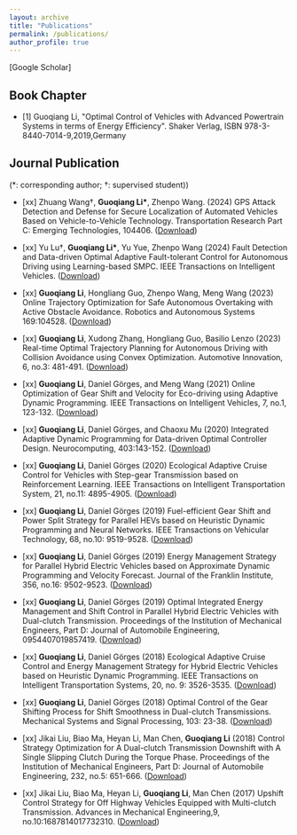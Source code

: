 ```yaml
---
layout: archive
title: "Publications"
permalink: /publications/
author_profile: true
---
```




[Google Scholar]

Book Chapter
----------
* [1] Guoqiang Li, "Optimal Control of Vehicles with Advanced Powertrain Systems in terms of Energy Efficiency". Shaker Verlag, ISBN 978-3-8440-7014-9,2019,Germany


Journal Publication
----------
(*:  corresponding author; †: supervised student))

* [xx] Zhuang Wang†, __Guoqiang Li\*__, Zhenpo Wang. (2024) GPS Attack Detection and Defense for Secure Localization of Automated Vehicles Based on Vehicle-to-Vehicle Technology. Transportation Research Part C: Emerging Technologies, 104406. ([Download](https://ieeexplore.ieee.org/abstract/document/10587201/)) 
* [xx] Yu Lu†, __Guoqiang Li\*__, Yu Yue, Zhenpo Wang (2024) Fault Detection and Data-driven Optimal Adaptive Fault-tolerant Control for Autonomous Driving using Learning-based SMPC. IEEE Transactions on
Intelligent Vehicles. ([Download](https://ieeexplore.ieee.org/abstract/document/10587201))

* [xx] __Guoqiang Li__, Hongliang Guo, Zhenpo Wang, Meng Wang (2023) Online Trajectory Optimization for Safe Autonomous Overtaking with Active Obstacle Avoidance. Robotics and Autonomous Systems 169:104528. ([Download](https://www.sciencedirect.com/science/article/pii/S0921889023001677))

* [xx] __Guoqiang Li__, Xudong Zhang, Hongliang Guo, Basilio Lenzo (2023) Real-time Optimal Trajectory Planning for Autonomous Driving with Collision Avoidance using Convex Optimization. Automotive
Innovation, 6, no.3: 481-491. ([Download](https://link.springer.com/article/10.1007/s42154-023-00222-7))

* [xx] __Guoqiang Li__, Daniel Görges, and Meng Wang (2021) Online Optimization of Gear Shift and Velocity for Eco-driving using Adaptive Dynamic Programming. IEEE Transactions on Intelligent Vehicles, 7, no.1, 123-132. ([Download](https://ieeexplore.ieee.org/abstract/document/9536371))

* [xx] __Guoqiang Li__, Daniel Görges, and Chaoxu Mu (2020) Integrated Adaptive Dynamic Programming for Data-driven Optimal Controller Design. Neurocomputing, 403:143-152. ([Download](https://www.sciencedirect.com/science/article/abs/pii/S0925231220306809))

* [xx] __Guoqiang Li__, Daniel Görges (2020) Ecological Adaptive Cruise Control for Vehicles with Step-gear Transmission based on Reinforcement Learning. IEEE Transactions on Intelligent Transportation
System, 21, no.11: 4895-4905. ([Download](https://ieeexplore.ieee.org/abstract/document/8880666))

* [xx] __Guoqiang Li__, Daniel Görges (2019) Fuel-efficient Gear Shift and Power Split Strategy for Parallel HEVs based on Heuristic Dynamic Programming and Neural Networks. IEEE Transactions on
Vehicular Technology, 68, no.10: 9519-9528. ([Download](https://ieeexplore.ieee.org/abstract/document/8758927))

* [xx] __Guoqiang Li__, Daniel Görges (2019) Energy Management Strategy for Parallel Hybrid Electric Vehicles based on Approximate Dynamic Programming and Velocity Forecast. Journal of the Franklin
Institute, 356, no.16: 9502-9523. ([Download](https://www.sciencedirect.com/science/article/abs/pii/S001600321930643X))

* [xx] __Guoqiang Li__, Daniel Görges (2019) Optimal Integrated Energy Management and Shift Control in Parallel Hybrid Electric Vehicles with Dual-clutch Transmission. Proceedings of the Institution of
Mechanical Engineers, Part D: Journal of Automobile Engineering, 0954407019857419. ([Download](https://journals.sagepub.com/doi/abs/10.1177/0954407019857419))

* [xx] __Guoqiang Li__, Daniel Görges (2018) Ecological Adaptive Cruise Control and Energy Management Strategy for Hybrid Electric Vehicles based on Heuristic Dynamic Programming. IEEE Transactions on
Intelligent Transportation Systems, 20, no. 9: 3526-3535. ([Download](https://ieeexplore.ieee.org/abstract/document/8532099))

* [xx] __Guoqiang Li__, Daniel Görges (2018) Optimal Control of the Gear Shifting Process for Shift Smoothness in Dual-clutch Transmissions. Mechanical Systems and Signal Processing, 103: 23-38. ([Download](https://www.sciencedirect.com/science/article/abs/pii/S0888327017305228))

* [xx] Jikai Liu, Biao Ma, Heyan Li, Man Chen, __Guoqiang Li__ (2018) Control Strategy Optimization for A Dual-clutch Transmission Downshift with A Single Slipping Clutch During the Torque Phase. Proceedings of the Institution of Mechanical Engineers, Part D: Journal of Automobile Engineering, 232, no.5: 651-666. ([Download](https://www.sciencedirect.com/science/article/abs/pii/S0888327017305228))

* [xx] Jikai Liu, Biao Ma, Heyan Li, __Guoqiang Li__, Man Chen (2017) Upshift Control Strategy for Off Highway Vehicles Equipped with Multi-clutch Transmission. Advances in Mechanical Engineering,9,
no.10:1687814017732310. ([Download](https://www.sciencedirect.com/science/article/abs/pii/S0888327017305228))

<!--
[Journal Articles](#journal-articles)\
[Conference Papers](#conference-papers)\
[White Papers](#white-papers)\
[Academic](#academic)\
[Presentations](#presentations)

{% if site.author.googlescholar %}
  You can also find my articles on <u><a href="{{site.author.googlescholar}}">my Google Scholar profile</a>.</u>
{% endif %}

{% include base_path %}

## Journal Articles
{% for post in site.publications reversed %}
  {% if post.pubtype == 'journal' %}
      {% include archive-single.html %}
  {% endif %}
{% endfor %}


## Conference Papers
{% for post in site.publications reversed %}
  {% if post.pubtype == 'conference' %}
      {% include archive-single.html %}
  {% endif %}
{% endfor %}

## White Papers
{% for post in site.publications reversed %}
  {% if post.pubtype == 'whitepaper' %}
      {% include archive-single.html %}
  {% endif %}
{% endfor %}


## Academic
{% for post in site.publications reversed %}
  {% if post.pubtype == 'academic' %}
      {% include archive-single.html %}
  {% endif %}
{% endfor %}

## Presentations
{% for post in site.publications reversed %}
  {% if post.pubtype == 'presentation' %}
      {% include archive-single.html %}
  {% endif %}
{% endfor %}
-->
